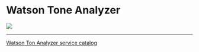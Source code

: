 # Watson Tone Analyzer

![](https://raw.githubusercontent.com/hovig/mic-sts-nlu-weather-tone-analyzer/master/img/tone-analyzer-catalog.png)

<hr>

[Watson Ton Analyzer service catalog](https://console.bluemix.net/catalog/services/tone-analyzer)
